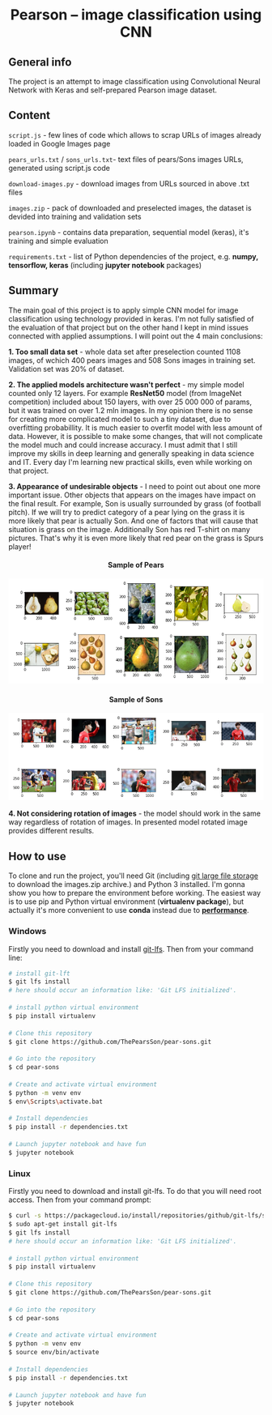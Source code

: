 <h1 align=center> Pearson – image classification using CNN</h1>

## General info
The project is an attempt to image classification using Convolutional Neural Network with Keras and self-prepared Pearson image dataset. 

## Content
`script.js` - few lines of code which allows to scrap URLs of images already loaded in Google Images page 

`pears_urls.txt` / `sons_urls.txt`- text files of pears/Sons images URLs, generated using script.js code

`download-images.py` - download images from URLs sourced in above .txt files

`images.zip` - pack of downloaded and preselected images, the dataset is devided into training and validation sets

`pearson.ipynb` - contains data preparation, sequential model (keras), it's training and simple evaluation

`requirements.txt` - list of Python dependencies of the project, e.g. **numpy, tensorflow, keras** (including **jupyter notebook** packages)

## Summary
The main goal of this project is to apply simple CNN model for image classification using technology provided in keras. I'm not fully satisfied of the evaluation of that project but on the other hand I kept in mind issues connected with applied assumptions. I will point out the 4 main conclusions:

**1. Too small data set** - whole data set after preselection counted 1108 images, of wchich 400 pears 
images and 508 Sons images in training set. Validation set was 20% of dataset.

**2. The applied models architecture wasn't perfect** - my simple model counted only 12 layers. For example **ResNet50** model (from ImageNet competition) included about 150 layers, with over 25 000 000 of params, but it was trained on over 1.2 mln images. In my opinion there is no sense for creating more complicated model to such a tiny dataset, due to overfitting probabillity. It is much easier to overfit model with less amount of data. However, it is possible to make some changes, that will not complicate the model much and could increase accuracy. I must admit that I still improve my skills in deep learning and generally speaking in data science and IT. Every day I'm learning new practical skills, even while working on that project.

**3. Appearance of undesirable objects** - I need to point out about one more important issue. Other objects that appears on the images have impact on the final result. For example, Son is usually surrounded by grass (of football pitch). If we will try to predict category of a pear lying on the grass it is more likely that pear is actually Son. And one of factors that will cause that situation is grass on the image. Additionally Son has red T-shirt on many pictures. That's why it is even more likely that red pear on the grass is Spurs player!
<h4 align=center>Sample of Pears</h4>

![Drag Racing](resources/img1.PNG)

<h4 align=center>Sample of Sons</h4>

![Drag Racing](resources/img2.PNG)

**4. Not considering rotation of images** - the model should work in the same way regardless of rotation of images. In presented model rotated image provides different results. 

## How to use

To clone and run the project, you'll need Git (including [git large file storage](https://github.com/git-lfs/git-lfs/wiki/Installation "Guide to install Git Large File Storage") to download the images.zip archive.) and Python 3 installed. I'm gonna show you how to prepare the environment before working. The easiest way is to use pip and Python virtual environment (**virtualenv package**), but actually it's more convenient to use **conda** instead due to **[performance](https://towardsdatascience.com/stop-installing-tensorflow-using-pip-for-performance-sake-5854f9d9eb0c)**.

### Windows

Firstly you need to download and install [git-lfs](https://github.com/git-lfs/git-lfs/releases/download/v2.7.2/git-lfs-windows-v2.7.2.exe). Then from your command line:

```bash
# install git-lft
$ git lfs install
# here should occur an information like: 'Git LFS initialized'.

# install python virtual environment
$ pip install virtualenv

# Clone this repository
$ git clone https://github.com/ThePearsSon/pear-sons.git

# Go into the repository
$ cd pear-sons

# Create and activate virtual environment
$ python -m venv env
$ env\Scripts\activate.bat

# Install dependencies
$ pip install -r dependencies.txt

# Launch jupyter notebook and have fun
$ jupyter notebook

```

### Linux

Firstly you need to download and install git-lfs. To do that you will need root access. Then from your command prompt:

```bash
$ curl -s https://packagecloud.io/install/repositories/github/git-lfs/script.deb.sh | sudo bash
$ sudo apt-get install git-lfs
$ git lfs install
# here should occur an information like: 'Git LFS initialized'.

# install python virtual environment
$ pip install virtualenv

# Clone this repository
$ git clone https://github.com/ThePearsSon/pear-sons.git

# Go into the repository
$ cd pear-sons

# Create and activate virtual environment
$ python -m venv env
$ source env/bin/activate

# Install dependencies
$ pip install -r dependencies.txt

# Launch jupyter notebook and have fun
$ jupyter notebook
```

